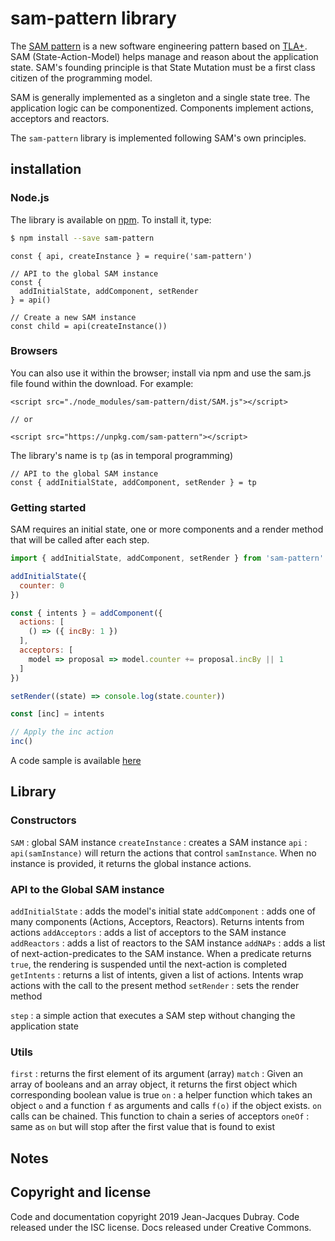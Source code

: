 # sam-pattern library

The [SAM pattern](http://sam.js.org) is a new software engineering pattern based on [TLA+](https://en.wikipedia.org/wiki/TLA%2B). SAM (State-Action-Model) helps manage and reason about the application state. SAM's founding principle is that State Mutation must be a first class citizen of the programming model.

SAM is generally implemented as a singleton and a single state tree. The application logic can be componentized. Components implement actions, acceptors and reactors.

The `sam-pattern` library is implemented following SAM's own principles. 

## installation

### Node.js
The library is available on [npm](https://www.npmjs.com/package/sam-pattern). To install it, type:

```sh
$ npm install --save sam-pattern
```

```
const { api, createInstance } = require('sam-pattern')

// API to the global SAM instance
const {
  addInitialState, addComponent, setRender
} = api()

// Create a new SAM instance
const child = api(createInstance())

```

### Browsers
You can also use it within the browser; install via npm and use the sam.js file found within the download. For example:

```
<script src="./node_modules/sam-pattern/dist/SAM.js"></script>

// or

<script src="https://unpkg.com/sam-pattern"></script>
```
The library's name is `tp` (as in temporal programming)
```
// API to the global SAM instance
const { addInitialState, addComponent, setRender } = tp

```

### Getting started

SAM requires an initial state, one or more components and a render method that will be called after each step.

```javascript
import { addInitialState, addComponent, setRender } from 'sam-pattern'

addInitialState({
  counter: 0
})

const { intents } = addComponent({ 
  actions: [
    () => ({ incBy: 1 })
  ],
  acceptors: [
    model => proposal => model.counter += proposal.incBy || 1
  ]
})

setRender((state) => console.log(state.counter))

const [inc] = intents

// Apply the inc action
inc() 
```

A code sample is available [here](https://codepen.io/sam-pattern/pen/qzYQgd)

## Library

### Constructors
`SAM`               : global SAM instance 
`createInstance`    : creates a SAM instance
`api`               : `api(samInstance)` will return the actions that control `samInstance`. When no instance is provided, it returns the global instance actions.

### API to the Global SAM instance
`addInitialState`   : adds the model's initial state 
`addComponent`      : adds one of many components (Actions, Acceptors, Reactors). Returns intents from actions
`addAcceptors`      : adds a list of acceptors to the SAM instance
`addReactors`       : adds a list of reactors to the SAM instance
`addNAPs`           : adds a list of next-action-predicates to the SAM instance. When a predicate returns `true`, the rendering is suspended until the next-action is completed
`getIntents`        : returns a list of intents, given a list of actions. Intents wrap actions with the call to the present method
`setRender`         : sets the render method

`step`              : a simple action that executes a SAM step without changing the application state

### Utils
`first`             : returns the first element of its argument (array)
`match`             : Given an array of booleans and an array object, it returns the first object which corresponding boolean value is true
`on`                : a helper function which takes an object `o` and a function `f` as arguments and calls `f(o)` if the object exists. `on` calls can be chained. This function to chain a series of acceptors
`oneOf`             : same as `on` but will stop after the first value that is found to exist

## Notes

## Copyright and license
Code and documentation copyright 2019 Jean-Jacques Dubray. Code released under the ISC license. Docs released under Creative Commons.